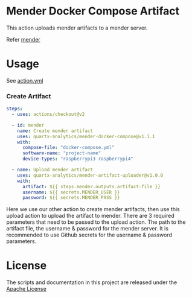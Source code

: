 # Mender Docker Compose Artifact
This action uploads mender artifacts to a mender server.

Refer [mender](https://mender.io/)


# Usage
See [action.yml](action.yml)


### Create Artifact
```yaml
steps:
  - uses: actions/checkout@v2

  - id: mender
    name: Create mender artifact
    uses: quartx-analytics/mender-docker-compose@v1.1.1
    with:
      compose-file: "docker-compose.yml"
      software-name: "project-name"
      device-types: "raspberrypi3 raspberrypi4"

  - name: Upload mender artifact
    uses: quartx-analytics/mender-artifact-uploader@v1.0.0
    with:
      artifact: ${{ steps.mender.outputs.artifact-file }}
      username: ${{ secrets.MENDER_USER }}
      password: ${{ secrets.MENDER_PASS }}
```
Here we use our other action to create mender artifacts, then use this upload action to upload the artifact to mender.
There are 3 required parameters that need to be passed to the upload action. The path to the artifact file,
the username & password for the mender server. It is recommended to use Github secrets for the username & password parameters.


# License
The scripts and documentation in this project are released under the [Apache License](LICENSE)
